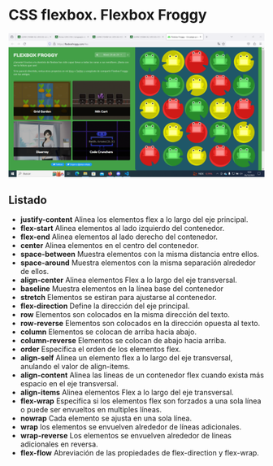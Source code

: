 # CSS flexbox. Flexbox Froggy

![image.png](image.png)

## Listado
- **justify-content** Alinea los elementos flex a lo largo del eje principal.
- **flex-start** Alinea elementos al lado izquierdo del contenedor.
- **flex-end** Alinea elementos al lado derecho del contenedor.
- **center** Alinea elementos en el centro del contenedor.
- **space-between** Muestra elementos con la misma distancia entre ellos.
- **space-around** Muestra elementos con la misma separación alrededor de ellos.
- **align-center** Alinea elementos Flex a lo largo del eje transversal.
- **baseline** Muestra elementos en la línea base del contenedor
- **stretch** Elementos se estiran para ajustarse al contenedor.
- **flex-direction** Define la dirección del eje principal.
- **row** Elementos son colocados en la misma dirección del texto.
- **row-reverse** Elementos son colocados en la dirección opuesta al texto.
- **column** Elementos se colocan de arriba hacia abajo.
- **column-reverse** Elementos se colocan de abajo hacia arriba.
- **order** Especifica el orden de los elementos flex.
- **align-self** Alinea un elemento flex a lo largo del eje transversal, anulando el valor de align-items.
- **align-content** Alinea las líneas de un contenedor flex cuando exista más espacio en el eje transversal.
- **align-items** Alinea elementos Flex a lo largo del eje transversal.
- **flex-wrap** Especifica si los elementos flex son forzados a una sola línea o puede ser envueltos en multiples líneas.
- **nowrap** Cada elemento se ajusta en una sola línea.
- **wrap** los elementos se envuelven alrededor de líneas adicionales.
- **wrap-reverse** Los elementos se envuelven alrededor de líneas adicionales en reversa.
- **flex-flow** Abreviación de las propiedades de flex-direction y flex-wrap.